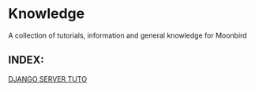 # Knowledge
A collection of tutorials, information and general knowledge for Moonbird

## INDEX:

<a href="django-ubuntu">DJANGO SERVER TUTO</a>